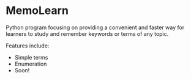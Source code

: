 # MemoLearn
Python program focusing on providing a convenient and faster way for learners to study and remember keywords or terms of any topic.

Features include:
- Simple terms
- Enumeration
- Soon!

